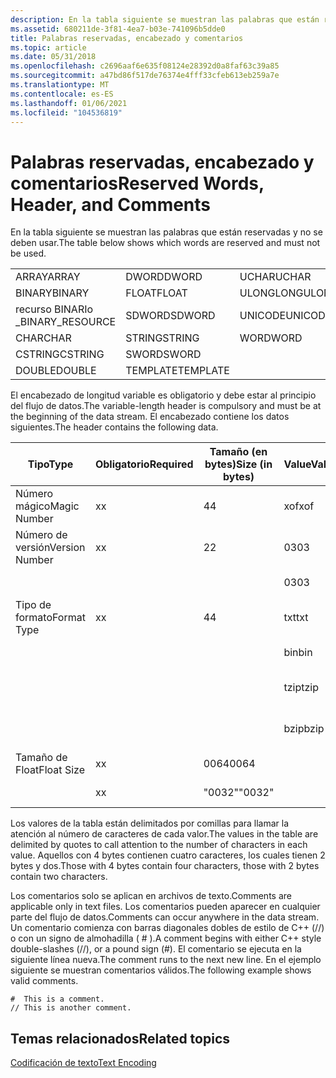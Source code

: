 ```yaml
---
description: En la tabla siguiente se muestran las palabras que están reservadas y no se deben usar.
ms.assetid: 680211de-3f81-4ea7-b03e-741096b5dde0
title: Palabras reservadas, encabezado y comentarios
ms.topic: article
ms.date: 05/31/2018
ms.openlocfilehash: c2696aaf6e635f08124e28392d0a8faf63c39a85
ms.sourcegitcommit: a47bd86f517de76374e4fff33cfeb613eb259a7e
ms.translationtype: MT
ms.contentlocale: es-ES
ms.lasthandoff: 01/06/2021
ms.locfileid: "104536819"
---
```

# <a name="reserved-words-header-and-comments"></a><span data-ttu-id="43b13-103">Palabras reservadas, encabezado y comentarios</span><span class="sxs-lookup"><span data-stu-id="43b13-103">Reserved Words, Header, and Comments</span></span>

<span data-ttu-id="43b13-104">En la tabla siguiente se muestran las palabras que están reservadas y no se deben usar.</span><span class="sxs-lookup"><span data-stu-id="43b13-104">The table below shows which words are reserved and must not be used.</span></span>



|                  |          |           |
|------------------|----------|-----------|
| <span data-ttu-id="43b13-105">ARRAY</span><span class="sxs-lookup"><span data-stu-id="43b13-105">ARRAY</span></span>            | <span data-ttu-id="43b13-106">DWORD</span><span class="sxs-lookup"><span data-stu-id="43b13-106">DWORD</span></span>    | <span data-ttu-id="43b13-107">UCHAR</span><span class="sxs-lookup"><span data-stu-id="43b13-107">UCHAR</span></span>     |
| <span data-ttu-id="43b13-108">BINARY</span><span class="sxs-lookup"><span data-stu-id="43b13-108">BINARY</span></span>           | <span data-ttu-id="43b13-109">FLOAT</span><span class="sxs-lookup"><span data-stu-id="43b13-109">FLOAT</span></span>    | <span data-ttu-id="43b13-110">ULONGLONG</span><span class="sxs-lookup"><span data-stu-id="43b13-110">ULONGLONG</span></span> |
| <span data-ttu-id="43b13-111">recurso BINARIo \_</span><span class="sxs-lookup"><span data-stu-id="43b13-111">BINARY\_RESOURCE</span></span> | <span data-ttu-id="43b13-112">SDWORD</span><span class="sxs-lookup"><span data-stu-id="43b13-112">SDWORD</span></span>   | <span data-ttu-id="43b13-113">UNICODE</span><span class="sxs-lookup"><span data-stu-id="43b13-113">UNICODE</span></span>   |
| <span data-ttu-id="43b13-114">CHAR</span><span class="sxs-lookup"><span data-stu-id="43b13-114">CHAR</span></span>             | <span data-ttu-id="43b13-115">STRING</span><span class="sxs-lookup"><span data-stu-id="43b13-115">STRING</span></span>   | <span data-ttu-id="43b13-116">WORD</span><span class="sxs-lookup"><span data-stu-id="43b13-116">WORD</span></span>      |
| <span data-ttu-id="43b13-117">CSTRING</span><span class="sxs-lookup"><span data-stu-id="43b13-117">CSTRING</span></span>          | <span data-ttu-id="43b13-118">SWORD</span><span class="sxs-lookup"><span data-stu-id="43b13-118">SWORD</span></span>    |           |
| <span data-ttu-id="43b13-119">DOUBLE</span><span class="sxs-lookup"><span data-stu-id="43b13-119">DOUBLE</span></span>           | <span data-ttu-id="43b13-120">TEMPLATE</span><span class="sxs-lookup"><span data-stu-id="43b13-120">TEMPLATE</span></span> |           |



 

<span data-ttu-id="43b13-121">El encabezado de longitud variable es obligatorio y debe estar al principio del flujo de datos.</span><span class="sxs-lookup"><span data-stu-id="43b13-121">The variable-length header is compulsory and must be at the beginning of the data stream.</span></span> <span data-ttu-id="43b13-122">El encabezado contiene los datos siguientes.</span><span class="sxs-lookup"><span data-stu-id="43b13-122">The header contains the following data.</span></span>



| <span data-ttu-id="43b13-123">Tipo</span><span class="sxs-lookup"><span data-stu-id="43b13-123">Type</span></span>           | <span data-ttu-id="43b13-124">Obligatorio</span><span class="sxs-lookup"><span data-stu-id="43b13-124">Required</span></span> | <span data-ttu-id="43b13-125">Tamaño (en bytes)</span><span class="sxs-lookup"><span data-stu-id="43b13-125">Size (in bytes)</span></span> | <span data-ttu-id="43b13-126">Value</span><span class="sxs-lookup"><span data-stu-id="43b13-126">Value</span></span> | <span data-ttu-id="43b13-127">Descripción</span><span class="sxs-lookup"><span data-stu-id="43b13-127">Description</span></span>                  |
|----------------|----------|-----------------|-------|------------------------------|
| <span data-ttu-id="43b13-128">Número mágico</span><span class="sxs-lookup"><span data-stu-id="43b13-128">Magic Number</span></span>   | <span data-ttu-id="43b13-129">x</span><span class="sxs-lookup"><span data-stu-id="43b13-129">x</span></span>        | <span data-ttu-id="43b13-130">4</span><span class="sxs-lookup"><span data-stu-id="43b13-130">4</span></span>               | <span data-ttu-id="43b13-131">xof</span><span class="sxs-lookup"><span data-stu-id="43b13-131">xof</span></span>   |                              |
| <span data-ttu-id="43b13-132">Número de versión</span><span class="sxs-lookup"><span data-stu-id="43b13-132">Version Number</span></span> | <span data-ttu-id="43b13-133">x</span><span class="sxs-lookup"><span data-stu-id="43b13-133">x</span></span>        | <span data-ttu-id="43b13-134">2</span><span class="sxs-lookup"><span data-stu-id="43b13-134">2</span></span>               | <span data-ttu-id="43b13-135">03</span><span class="sxs-lookup"><span data-stu-id="43b13-135">03</span></span>    | <span data-ttu-id="43b13-136">Versión principal 3</span><span class="sxs-lookup"><span data-stu-id="43b13-136">Major version 3</span></span>              |
|                |          |                 | <span data-ttu-id="43b13-137">03</span><span class="sxs-lookup"><span data-stu-id="43b13-137">03</span></span>    | <span data-ttu-id="43b13-138">Versión secundaria 3</span><span class="sxs-lookup"><span data-stu-id="43b13-138">Minor version 3</span></span>              |
| <span data-ttu-id="43b13-139">Tipo de formato</span><span class="sxs-lookup"><span data-stu-id="43b13-139">Format Type</span></span>    | <span data-ttu-id="43b13-140">x</span><span class="sxs-lookup"><span data-stu-id="43b13-140">x</span></span>        | <span data-ttu-id="43b13-141">4</span><span class="sxs-lookup"><span data-stu-id="43b13-141">4</span></span>               | <span data-ttu-id="43b13-142">txt</span><span class="sxs-lookup"><span data-stu-id="43b13-142">txt</span></span>   | <span data-ttu-id="43b13-143">Archivo de texto</span><span class="sxs-lookup"><span data-stu-id="43b13-143">Text File</span></span>                    |
|                |          |                 | <span data-ttu-id="43b13-144">bin</span><span class="sxs-lookup"><span data-stu-id="43b13-144">bin</span></span>   | <span data-ttu-id="43b13-145">Archivo binario</span><span class="sxs-lookup"><span data-stu-id="43b13-145">Binary file</span></span>                  |
|                |          |                 | <span data-ttu-id="43b13-146">tzip</span><span class="sxs-lookup"><span data-stu-id="43b13-146">tzip</span></span>  | <span data-ttu-id="43b13-147">MSZip archivo de texto comprimido</span><span class="sxs-lookup"><span data-stu-id="43b13-147">MSZip compressed text file</span></span>   |
|                |          |                 | <span data-ttu-id="43b13-148">bzip</span><span class="sxs-lookup"><span data-stu-id="43b13-148">bzip</span></span>  | <span data-ttu-id="43b13-149">MSZip archivo binario comprimido</span><span class="sxs-lookup"><span data-stu-id="43b13-149">MSZip compressed binary file</span></span> |
| <span data-ttu-id="43b13-150">Tamaño de Float</span><span class="sxs-lookup"><span data-stu-id="43b13-150">Float Size</span></span>     | <span data-ttu-id="43b13-151">x</span><span class="sxs-lookup"><span data-stu-id="43b13-151">x</span></span>        | <span data-ttu-id="43b13-152">0064</span><span class="sxs-lookup"><span data-stu-id="43b13-152">0064</span></span>            |       | <span data-ttu-id="43b13-153">floats de 64 bits</span><span class="sxs-lookup"><span data-stu-id="43b13-153">64-bit floats</span></span>                |
|                | <span data-ttu-id="43b13-154">x</span><span class="sxs-lookup"><span data-stu-id="43b13-154">x</span></span>        | <span data-ttu-id="43b13-155">"0032"</span><span class="sxs-lookup"><span data-stu-id="43b13-155">"0032"</span></span>          |       | <span data-ttu-id="43b13-156">floats de 32 bits</span><span class="sxs-lookup"><span data-stu-id="43b13-156">32-bit floats</span></span>                |



 

<span data-ttu-id="43b13-157">Los valores de la tabla están delimitados por comillas para llamar la atención al número de caracteres de cada valor.</span><span class="sxs-lookup"><span data-stu-id="43b13-157">The values in the table are delimited by quotes to call attention to the number of characters in each value.</span></span> <span data-ttu-id="43b13-158">Aquellos con 4 bytes contienen cuatro caracteres, los cuales tienen 2 bytes y dos.</span><span class="sxs-lookup"><span data-stu-id="43b13-158">Those with 4 bytes contain four characters, those with 2 bytes contain two characters.</span></span>

<span data-ttu-id="43b13-159">Los comentarios solo se aplican en archivos de texto.</span><span class="sxs-lookup"><span data-stu-id="43b13-159">Comments are applicable only in text files.</span></span> <span data-ttu-id="43b13-160">Los comentarios pueden aparecer en cualquier parte del flujo de datos.</span><span class="sxs-lookup"><span data-stu-id="43b13-160">Comments can occur anywhere in the data stream.</span></span> <span data-ttu-id="43b13-161">Un comentario comienza con barras diagonales dobles de estilo de C++ (//) o con un signo de almohadilla ( \# ).</span><span class="sxs-lookup"><span data-stu-id="43b13-161">A comment begins with either C++ style double-slashes (//), or a pound sign (\#).</span></span> <span data-ttu-id="43b13-162">El comentario se ejecuta en la siguiente línea nueva.</span><span class="sxs-lookup"><span data-stu-id="43b13-162">The comment runs to the next new line.</span></span> <span data-ttu-id="43b13-163">En el ejemplo siguiente se muestran comentarios válidos.</span><span class="sxs-lookup"><span data-stu-id="43b13-163">The following example shows valid comments.</span></span>


```
#  This is a comment.
// This is another comment.
```



## <a name="related-topics"></a><span data-ttu-id="43b13-164">Temas relacionados</span><span class="sxs-lookup"><span data-stu-id="43b13-164">Related topics</span></span>

<dl> <dt>

[<span data-ttu-id="43b13-165">Codificación de texto</span><span class="sxs-lookup"><span data-stu-id="43b13-165">Text Encoding</span></span>](text-encoding.md)
</dt> </dl>

 

 



